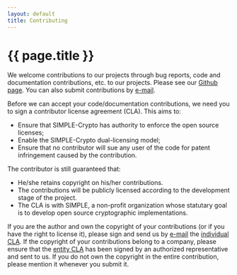 ```yaml
---
layout: default
title: Contributing
---
```

# {{ page.title }}

We welcome contributions to our projects through bug reports, code and documentation contributions, etc. to our projects. Please see our <a href="https://github.com/simple-crypto/">Github page</a>. You can also submit contributions by <a href="mailto:info@simple-crypto.dev">e-mail</a>.

Before we can accept your code/documentation contributions, we need you to sign a contributor license agreement (CLA). This aims to:

- Ensure that SIMPLE-Crypto has authority to enforce the open source licenses;
- Enable the SIMPLE-Crypto dual-licensing model;
- Ensure that no contributor will sue any user of the code for patent infringement caused by the contribution.

The contributor is still guaranteed that:

- He/she retains copyright on his/her contributions.
- The contributions will be publicly licensed according to the development stage of the project.
- The CLA is with SIMPLE, a non-profit organization whose statutary goal is to develop open source cryptographic implementations.

If you are the author and own the copyright of your contributions (or if you have the right to license it), please sign and send us by <a href="mailto:info@simple-crypto.dev">e-mail</a> the <a href="pdfs/cla_individual.pdf">individual CLA</a>.
If the copyright of your contributions belong to a company, please ensure that the <a href="pdfs/cla_entity.pdf">entity CLA</a> has been signed by an authorized representative and sent to us.
If you do not own the copyright in the entire contribution, please mention it whenever you submit it.

